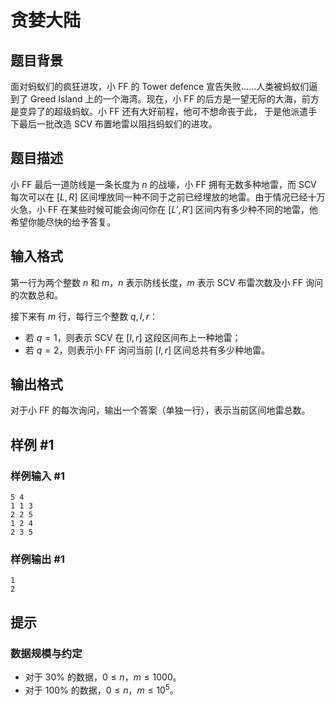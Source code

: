 # 贪婪大陆

## 题目背景

面对蚂蚁们的疯狂进攻，小 FF 的 Tower defence 宣告失败……人类被蚂蚁们逼到了 Greed Island 上的一个海湾。现在，小 FF 的后方是一望无际的大海，前方是变异了的超级蚂蚁。小 FF 还有大好前程，他可不想命丧于此， 于是他派遣手下最后一批改造 SCV 布置地雷以阻挡蚂蚁们的进攻。

## 题目描述

小 FF 最后一道防线是一条长度为 $n$ 的战壕，小 FF 拥有无数多种地雷，而 SCV 每次可以在 $[L, R]$ 区间埋放同一种不同于之前已经埋放的地雷。由于情况已经十万火急，小 FF 在某些时候可能会询问你在 $[L',R']$ 区间内有多少种不同的地雷，他希望你能尽快的给予答复。


## 输入格式

第一行为两个整数 $n$ 和 $m$，$n$ 表示防线长度，$m$ 表示 SCV 布雷次数及小 FF 询问的次数总和。

接下来有 $m$ 行，每行三个整数 $q,l,r$：

- 若 $q=1$，则表示 SCV 在 $[l, r]$ 这段区间布上一种地雷；
- 若 $q=2$，则表示小 FF 询问当前 $[l, r]$ 区间总共有多少种地雷。

## 输出格式

对于小 FF 的每次询问，输出一个答案（单独一行），表示当前区间地雷总数。

## 样例 #1

### 样例输入 #1
```
5 4
1 1 3
2 2 5
1 2 4
2 3 5
```

### 样例输出 #1

```
1
2
```

## 提示

### 数据规模与约定

- 对于 $30\%$ 的数据，$0 \le n$，$m \le 1000$。
- 对于 $100\%$ 的数据，$0 \le n$，$m \le 10^5$。
